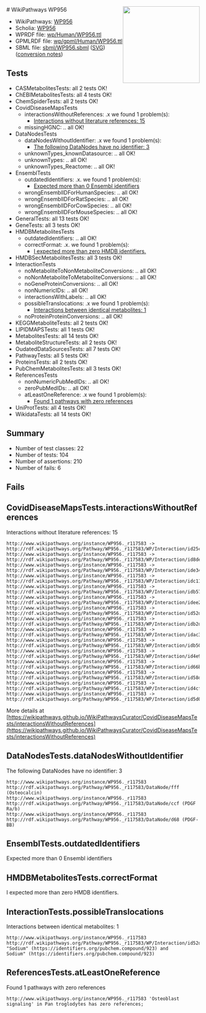 <img style="float: right; width: 200px" src="../logo.png" />
# WikiPathways WP956

* WikiPathways: [WP956](https://identifiers.org/wikipathways:WP956)
* Scholia: [WP956](https://scholia.toolforge.org/wikipathways/WP956)
* WPRDF file: [wp/Human/WP956.ttl](../wp/Human/WP956.ttl)
* GPMLRDF file: [wp/gpml/Human/WP956.ttl](../wp/gpml/Human/WP956.ttl)
* SBML file: [sbml/WP956.sbml](../sbml/WP956.sbml) ([SVG](../sbml/WP956.svg)) ([conversion notes](../sbml/WP956.txt))

## Tests
* CASMetabolitesTests: all 2 tests OK!
* ChEBIMetabolitesTests: all 4 tests OK!
* ChemSpiderTests: all 2 tests OK!
* CovidDiseaseMapsTests
    * interactionsWithoutReferences: .x we found 1 problem(s):
        * [Interactions without literature references: 15](#9701cce6)
    * missingHGNC: .. all OK!
* DataNodesTests
    * dataNodesWithoutIdentifier: .x we found 1 problem(s):
        * [The following DataNodes have no identifier: 3](#d2d32fa2)
    * unknownTypes_knownDatasource: .. all OK!
    * unknownTypes: .. all OK!
    * unknownTypes_Reactome: .. all OK!
* EnsemblTests
    * outdatedIdentifiers: .x. we found 1 problem(s):
        * [Expected more than 0 Ensembl identifiers](#f44398b7)
    * wrongEnsemblIDForHumanSpecies: .. all OK!
    * wrongEnsemblIDForRatSpecies: .. all OK!
    * wrongEnsemblIDForCowSpecies: .. all OK!
    * wrongEnsemblIDForMouseSpecies: .. all OK!
* GeneralTests: all 13 tests OK!
* GeneTests: all 3 tests OK!
* HMDBMetabolitesTests
    * outdatedIdentifiers: .. all OK!
    * correctFormat: .x. we found 1 problem(s):
        * [I expected more than zero HMDB identifiers.](#ad154c1e)
* HMDBSecMetabolitesTests: all 3 tests OK!
* InteractionTests
    * noMetaboliteToNonMetaboliteConversions: .. all OK!
    * noNonMetaboliteToMetaboliteConversions: .. all OK!
    * noGeneProteinConversions: .. all OK!
    * nonNumericIDs: .. all OK!
    * interactionsWithLabels: .. all OK!
    * possibleTranslocations: .x we found 1 problem(s):
        * [Interactions between identical metabolites: 1](#d59038c4)
    * noProteinProteinConversions: .. all OK!
* KEGGMetaboliteTests: all 2 tests OK!
* LIPIDMAPSTests: all 1 tests OK!
* MetabolitesTests: all 14 tests OK!
* MetaboliteStructureTests: all 2 tests OK!
* OudatedDataSourcesTests: all 7 tests OK!
* PathwayTests: all 5 tests OK!
* ProteinsTests: all 2 tests OK!
* PubChemMetabolitesTests: all 3 tests OK!
* ReferencesTests
    * nonNumericPubMedIDs: .. all OK!
    * zeroPubMedIDs: .. all OK!
    * atLeastOneReference: .x we found 1 problem(s):
        * [Found 1 pathways with zero references](#35eb778e)
* UniProtTests: all 4 tests OK!
* WikidataTests: all 14 tests OK!


## Summary

* Number of test classes: 22
* Number of tests: 104
* Number of assertions: 210
* Number of fails: 6

## Fails

<a name="9701cce6" />

## CovidDiseaseMapsTests.interactionsWithoutReferences

Interactions without literature references: 15
```
http://www.wikipathways.org/instance/WP956._r117583 -> http://rdf.wikipathways.org/Pathway/WP956._r117583/WP/Interaction/id25c63c48
http://www.wikipathways.org/instance/WP956._r117583 -> http://rdf.wikipathways.org/Pathway/WP956._r117583/WP/Interaction/id8de381b9
http://www.wikipathways.org/instance/WP956._r117583 -> http://rdf.wikipathways.org/Pathway/WP956._r117583/WP/Interaction/ide341baa2
http://www.wikipathways.org/instance/WP956._r117583 -> http://rdf.wikipathways.org/Pathway/WP956._r117583/WP/Interaction/idc11f7a62
http://www.wikipathways.org/instance/WP956._r117583 -> http://rdf.wikipathways.org/Pathway/WP956._r117583/WP/Interaction/idb57e833e
http://www.wikipathways.org/instance/WP956._r117583 -> http://rdf.wikipathways.org/Pathway/WP956._r117583/WP/Interaction/idee2ba9db
http://www.wikipathways.org/instance/WP956._r117583 -> http://rdf.wikipathways.org/Pathway/WP956._r117583/WP/Interaction/id52de5c61
http://www.wikipathways.org/instance/WP956._r117583 -> http://rdf.wikipathways.org/Pathway/WP956._r117583/WP/Interaction/idb2d4ba61
http://www.wikipathways.org/instance/WP956._r117583 -> http://rdf.wikipathways.org/Pathway/WP956._r117583/WP/Interaction/idac34d1f8
http://www.wikipathways.org/instance/WP956._r117583 -> http://rdf.wikipathways.org/Pathway/WP956._r117583/WP/Interaction/idb50a4e83
http://www.wikipathways.org/instance/WP956._r117583 -> http://rdf.wikipathways.org/Pathway/WP956._r117583/WP/Interaction/id4e985806
http://www.wikipathways.org/instance/WP956._r117583 -> http://rdf.wikipathways.org/Pathway/WP956._r117583/WP/Interaction/id66b9058b
http://www.wikipathways.org/instance/WP956._r117583 -> http://rdf.wikipathways.org/Pathway/WP956._r117583/WP/Interaction/id58d55954
http://www.wikipathways.org/instance/WP956._r117583 -> http://rdf.wikipathways.org/Pathway/WP956._r117583/WP/Interaction/id4cfff599
http://www.wikipathways.org/instance/WP956._r117583 -> http://rdf.wikipathways.org/Pathway/WP956._r117583/WP/Interaction/id5d04b864
```

More details at [https://wikipathways.github.io/WikiPathwaysCurator/CovidDiseaseMapsTests/interactionsWithoutReferences](https://wikipathways.github.io/WikiPathwaysCurator/CovidDiseaseMapsTests/interactionsWithoutReferences)

<a name="d2d32fa2" />

## DataNodesTests.dataNodesWithoutIdentifier

The following DataNodes have no identifier: 3
```
http://www.wikipathways.org/instance/WP956._r117583 http://rdf.wikipathways.org/Pathway/WP956._r117583/DataNode/fff (Osteocalcin)
http://www.wikipathways.org/instance/WP956._r117583 http://rdf.wikipathways.org/Pathway/WP956._r117583/DataNode/ccf (PDGF Ra/b)
http://www.wikipathways.org/instance/WP956._r117583 http://rdf.wikipathways.org/Pathway/WP956._r117583/DataNode/d68 (PDGF-BB)
```

<a name="f44398b7" />

## EnsemblTests.outdatedIdentifiers

Expected more than 0 Ensembl identifiers
<a name="ad154c1e" />

## HMDBMetabolitesTests.correctFormat

I expected more than zero HMDB identifiers.
<a name="d59038c4" />

## InteractionTests.possibleTranslocations

Interactions between identical metabolites: 1
```
http://www.wikipathways.org/instance/WP956._r117583 http://rdf.wikipathways.org/Pathway/WP956._r117583/WP/Interaction/id52de5c61 "Sodium" (https://identifiers.org/pubchem.compound/923) and 
Sodium" (https://identifiers.org/pubchem.compound/923)
```

<a name="35eb778e" />

## ReferencesTests.atLeastOneReference

Found 1 pathways with zero references
```
http://www.wikipathways.org/instance/WP956._r117583 'Osteoblast signaling' in Pan troglodytes has zero references; 
```


